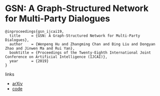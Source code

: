 # GSN: A Graph-Structured Network for Multi-Party Dialogues

```
@inproceedings{gsn_ijcai19,
  title     = {GSN: A Graph-Structured Network for Multi-Party Dialogues},
  author    = {Wenpeng Hu and Zhangming Chan and Bing Liu and Dongyan Zhao and Jinwen Ma and Rui Yan},
  booktitle = {Proceedings of the Twenty-Eighth International Joint Conference on Artificial Intelligence (IJCAI)},            
  year      = {2019}
}
```

links
- [arXiv](https://arxiv.org/abs/1905.13637)
- [code](https://github.com/morning-dews/GSN-Dialogues)
